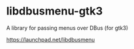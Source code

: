 libdbusmenu-gtk3
================

A library for passing menus over DBus (for gtk3)

https://launchpad.net/libdbusmenu

